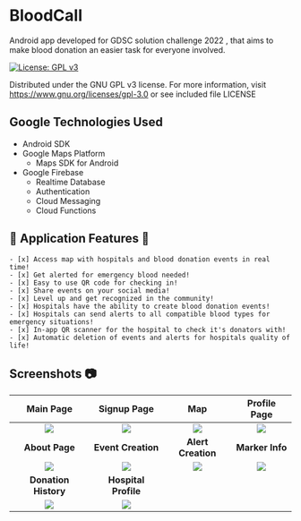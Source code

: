 # BloodCall
Android app developed for GDSC solution challenge 2022 , that aims to make blood donation an easier task for everyone involved.


[![License: GPL v3](https://img.shields.io/badge/License-GPLv3-blue.svg)](https://www.gnu.org/licenses/gpl-3.0)

Distributed under the GNU GPL v3 license.
For more information, visit https://www.gnu.org/licenses/gpl-3.0 or see included file LICENSE

## Google Technologies Used
- Android SDK
- Google Maps Platform
    - Maps SDK for Android
- Google Firebase
    - Realtime Database
    - Authentication
    - Cloud Messaging
    - Cloud Functions

## :cherry_blossom: Application Features :cherry_blossom:
    - [x] Access map with hospitals and blood donation events in real time!
    - [x] Get alerted for emergency blood needed!
    - [x] Easy to use QR code for checking in!
    - [x] Share events on your social media!
    - [x] Level up and get recognized in the community!
    - [x] Hospitals have the ability to create blood donation events!
    - [x] Hospitals can send alerts to all compatible blood types for emergency situations!
    - [x] In-app QR scanner for the hospital to check it's donators with!
    - [x] Automatic deletion of events and alerts for hospitals quality of life!
  
## Screenshots 📷
|           **Main Page**            |            **Signup Page**            |               **Map**                |           **Profile Page**           |
|:------------------------------------:|:------------------------------------:|:------------------------------------:|:------------------------------------:|
| ![](https://i.imgur.com/SCI9QFs.jpg) |![](https://i.imgur.com/ttx2G4K.jpg)|![](https://i.imgur.com/bH5uSZe.jpg)| ![](https://i.imgur.com/U8GY0ce.jpg)|
|            **About Page**             |            **Event Creation**            |            **Alert Creation**             |          **Marker Info**            |
| ![](https://i.imgur.com/SqWaNgv.jpg)| ![](https://i.imgur.com/mzTCxqR.jpg)| ![](https://i.imgur.com/DIM6iDl.jpg) | ![](https://i.imgur.com/kPJGaPd.jpg)|
|            **Donation History**             |        **Hospital Profile**            |
| ![](https://i.imgur.com/JWTlaYs.jpg)| ![](https://i.imgur.com/toppfYC.jpg)|
